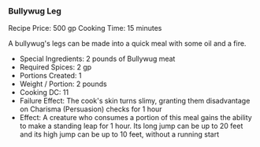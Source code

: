 ### Bullywug Leg

Recipe Price: 500 gp
Cooking Time: 15 minutes

A bullywug's legs can be made into a quick meal with some oil and a fire.

- ﻿﻿Special Ingredients: 2 pounds of Bullywug meat
- ﻿﻿Required Spices: 2 gp
- ﻿﻿Portions Created: 1
- ﻿﻿Weight / Portion: 2 pounds
- ﻿﻿Cooking DC: 11
- ﻿﻿Failure Effect: The cook's skin turns slimy, granting them disadvantage on Charisma (Persuasion) checks for 1 hour
- ﻿﻿Effect: A creature who consumes a portion of this meal gains the ability to make a standing leap for 1 hour. Its long jump can be up to 20 feet and its high jump can be up to 10 feet, without a running start
